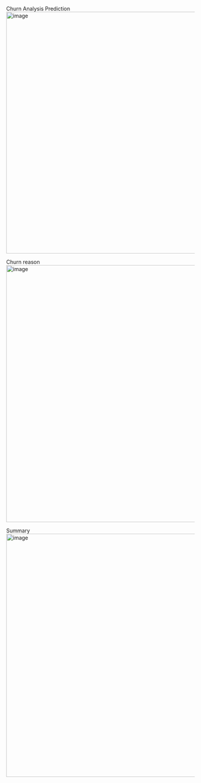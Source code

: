 
Churn Analysis Prediction
<img width="1164" height="645" alt="image" src="https://github.com/user-attachments/assets/b80fa144-0745-47c6-a216-64813489d9cd" />

Churn reason
<img width="1189" height="686" alt="image" src="https://github.com/user-attachments/assets/08353b12-8b92-441f-be7e-fc40bb11ab8e" />


Summary
<img width="1163" height="649" alt="image" src="https://github.com/user-attachments/assets/3766b437-5c5f-491b-bfa1-fe139467dfac" />
